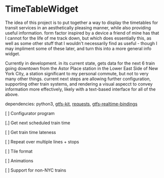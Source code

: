 # TimeTableWidget

The idea of this project is to put together a way to display the timetables for transit services in an aesthetically pleasing manner, while also providing useful information. form factor inspired by a device a friend of mine has that I cannot for the life of me track down, but which does essentially this, as well as some other stuff that I wouldn't necessarily find as useful - though I may impliment some of these later, and turn this into a more general info widget. 

Currently in development. in its current state, gets data for the next 6 train going downtown from the Astor Place station in the Lower East Side of New York City, a station significant to my personal commute, but not to very many other things. current next steps are allowing further configuration, supporting other train systems, and rendering a visual aspecct to convey information more effectively, likely with a text-based interface for all of the above.

dependencies: python3, [gtfs-kit](https://pypi.org/project/gtfs-kit/), [requests](https://pypi.org/project/requests/), [gtfs-realtime-bindings](https://pypi.org/project/gtfs-realtime-bindings/)



[ ] Configurator program

[.] Get next scheduled train time

[ ] Get train time lateness

[ ] Repeat over multiple lines + stops

[ ] Tile format

[ ] Animations

[ ] Support for non-NYC trains
